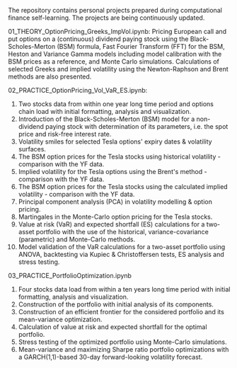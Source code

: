 The repository contains personal projects prepared during computational finance self-learning. The projects are being continuously updated.

01_THEORY_OptionPricing_Greeks_ImpVol.ipynb:
    Pricing European call and put options on a (continuous) dividend paying stock using the Black-Scholes-Merton (BSM) formula, Fast Fourier Transform (FFT) for the BSM, Heston and Variance Gamma models including model calibration with the BSM prices as a reference, and Monte Carlo simulations. Calculations of selected Greeks and implied volatility using the Newton-Raphson and Brent methods are also presented.
	
02_PRACTICE_OptionPricing_Vol_VaR_ES.ipynb:
  
1. Two stocks data from within one year long time period and options chain load with initial formatting, analysis and visualization.
2. Introduction of the Black-Scholes-Merton (BSM) model for a non-dividend paying stock with determination of its parameters, i.e. the spot price and risk-free interest rate.
3. Volatility smiles for selected Tesla options' expiry dates & volatility surfaces.
4. The BSM option prices for the Tesla stocks using historical volatility - comparison with the YF data.
5. Implied volatility for the Tesla options using the Brent's method - comparison with the YF data.
6. The BSM option prices for the Tesla stocks using the calculated implied volatility - comparison with the YF data.
7. Principal component analysis (PCA) in volatility modelling & option pricing.
8. Martingales in the Monte-Carlo option pricing for the Tesla stocks.
9. Value at risk (VaR) and expected shortfall (ES) calculations for a two-asset portfolio with the use of the historical, variance-covariance (parametric) and Monte-Carlo methods.
10. Model validation of the VaR calculations for a two-asset portfolio using ANOVA, backtesting via Kupiec & Christoffersen tests, ES analysis and stress testing.


03_PRACTICE_PortfolioOptimization.ipynb

1. Four stocks data load from within a ten years long time period with initial formatting, analysis and visualization.
2. Construction of the portfolio with initial analysis of its components.
3. Construction of an efficient frontier for the considered portfolio and its mean-variance optimization.
4. Calculation of value at risk and expected shortfall for the optimal portfolio.
5. Stress testing of the optimized portfolio using Monte-Carlo simulations.
6. Mean-variance and maximizing Sharpe ratio portfolio optimizations with a GARCH(1,1)-based 30-day forward-looking volatility forecast.


